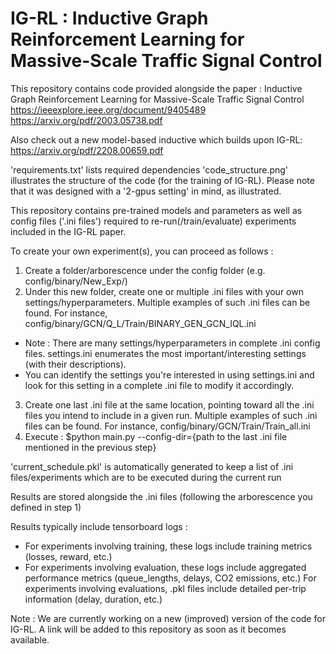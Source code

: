 # IG-RL : Inductive Graph Reinforcement Learning for Massive-Scale Traffic Signal Control
This repository contains code provided alongside the paper : Inductive Graph Reinforcement Learning for Massive-Scale Traffic Signal Control
https://ieeexplore.ieee.org/document/9405489
https://arxiv.org/pdf/2003.05738.pdf

Also check out a new model-based inductive which builds upon IG-RL: 
https://arxiv.org/pdf/2208.00659.pdf

'requirements.txt' lists required dependencies
'code_structure.png' illustrates the structure of the code (for the training of IG-RL). Please note that it was designed with a '2-gpus setting' in mind, as illustrated.

This repository contains pre-trained models and parameters as well as config files ('.ini files') required to re-run(/train/evaluate) experiments included in the IG-RL paper. 

To create your own experiment(s), you can proceed as follows : 

1) Create a folder/arborescence under the config folder (e.g. config/binary/New_Exp/)
2) Under this new folder, create one or multiple .ini files with your own settings/hyperparameters. Multiple examples of such .ini files can be found. For instance, config/binary/GCN/Q_L/Train/BINARY_GEN_GCN_IQL.ini

- Note : There are many settings/hyperparameters in complete .ini config files. settings.ini enumerates the most important/interesting settings (with their descriptions). 
- You can identify the settings you're interested in using settings.ini and look for this setting in a complete .ini file to modify it accordingly.

3) Create one last .ini file at the same location, pointing toward all the .ini files you intend to include in a given run. Multiple examples of such .ini files can be found. For instance, config/binary/GCN/Train/Train_all.ini
4) Execute : $python main.py --config-dir={path to the last .ini file mentioned in the previous step}

'current_schedule.pkl' is automatically generated to keep a list of .ini files/experiments which are to be executed during the current run

Results are stored alongside the .ini files (following the arborescence you defined in step 1)

Results typically include tensorboard logs :
  - For experiments involving training, these logs include training metrics (losses, reward, etc.)
  - For experiments involving evaluation, these logs include aggregated performance metrics (queue_lengths, delays, CO2 emissions, etc.)
For experiments involving evaluations, .pkl files include detailed per-trip information (delay, duration, etc.)


Note : We are currently working on a new (improved) version of the code for IG-RL. A link will be added to this repository as soon as it becomes available. 
